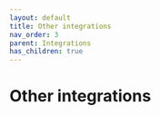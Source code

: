 ```yaml
---
layout: default
title: Other integrations
nav_order: 3
parent: Integrations
has_children: true
---
```


# Other integrations
